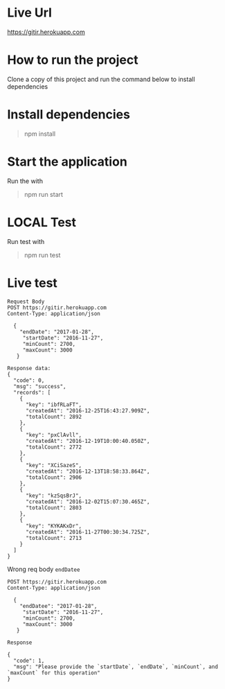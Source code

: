 # Live Url

https://gitir.herokuapp.com

# How to run the project

Clone a copy of this project and run the command below to install dependencies

# Install dependencies

> npm install

# Start the application

Run the with

> npm run start

# LOCAL Test

Run test with

> npm run test

# Live test

```
Request Body
POST https://gitir.herokuapp.com
Content-Type: application/json

  {
    "endDate": "2017-01-28",
     "startDate": "2016-11-27",
     "minCount": 2700,
     "maxCount": 3000
   }
```

```
Response data:
{
  "code": 0,
  "msg": "success",
  "records": [
    {
      "key": "ibfRLaFT",
      "createdAt": "2016-12-25T16:43:27.909Z",
      "totalCount": 2892
    },
    {
      "key": "pxClAvll",
      "createdAt": "2016-12-19T10:00:40.050Z",
      "totalCount": 2772
    },
    {
      "key": "XCiSazeS",
      "createdAt": "2016-12-13T18:58:33.864Z",
      "totalCount": 2906
    },
    {
      "key": "kzSqsBrJ",
      "createdAt": "2016-12-02T15:07:30.465Z",
      "totalCount": 2803
    },
    {
      "key": "KYKAKxDr",
      "createdAt": "2016-11-27T00:30:34.725Z",
      "totalCount": 2713
    }
  ]
}
```

Wrong req body `endDatee`

```
POST https://gitir.herokuapp.com
Content-Type: application/json

  {
    "endDatee": "2017-01-28",
     "startDate": "2016-11-27",
     "minCount": 2700,
     "maxCount": 3000
   }

Response

{
  "code": 1,
  "msg": "Please provide the `startDate`, `endDate`, `minCount`, and `maxCount` for this operation"
}

```
